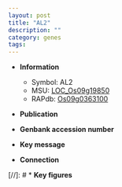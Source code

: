 ```yaml
---
layout: post
title: "AL2"
description: ""
category: genes
tags: 
---
```


* **Information**  
    + Symbol: AL2  
    + MSU: [LOC_Os09g19850](http://rice.uga.edu/cgi-bin/ORF_infopage.cgi?orf=LOC_Os09g19850)  
    + RAPdb: [Os09g0363100](http://rapdb.dna.affrc.go.jp/viewer/gbrowse_details/irgsp1?name=Os09g0363100)  

* **Publication**  

* **Genbank accession number**  

* **Key message**  

* **Connection**  

[//]: # * **Key figures**  


